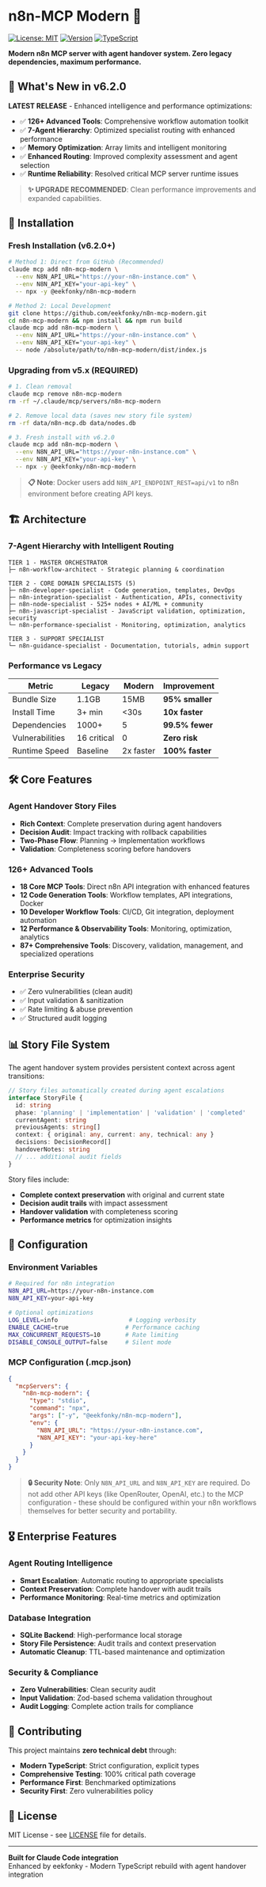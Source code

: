 # n8n-MCP Modern 🚀

[![License: MIT](https://img.shields.io/badge/License-MIT-yellow.svg)](https://opensource.org/licenses/MIT)
[![Version](https://img.shields.io/badge/version-6.2.0-blue.svg)](https://github.com/eekfonky/n8n-mcp-modern)
[![TypeScript](https://img.shields.io/badge/TypeScript-5.9-blue.svg)](https://www.typescriptlang.org/)

**Modern n8n MCP server with agent handover system. Zero legacy dependencies, maximum performance.**

## 🎯 What's New in v6.2.0

**LATEST RELEASE** - Enhanced intelligence and performance optimizations:
- ✅ **126+ Advanced Tools**: Comprehensive workflow automation toolkit
- ✅ **7-Agent Hierarchy**: Optimized specialist routing with enhanced performance
- ✅ **Memory Optimization**: Array limits and intelligent monitoring
- ✅ **Enhanced Routing**: Improved complexity assessment and agent selection
- ✅ **Runtime Reliability**: Resolved critical MCP server runtime issues

> **✨ UPGRADE RECOMMENDED**: Clean performance improvements and expanded capabilities.

## 🚀 Installation

### Fresh Installation (v6.2.0+)

```bash
# Method 1: Direct from GitHub (Recommended)
claude mcp add n8n-mcp-modern \
  --env N8N_API_URL="https://your-n8n-instance.com" \
  --env N8N_API_KEY="your-api-key" \
  -- npx -y @eekfonky/n8n-mcp-modern
```

```bash
# Method 2: Local Development
git clone https://github.com/eekfonky/n8n-mcp-modern.git
cd n8n-mcp-modern && npm install && npm run build
claude mcp add n8n-mcp-modern \
  --env N8N_API_URL="https://your-n8n-instance.com" \
  --env N8N_API_KEY="your-api-key" \
  -- node /absolute/path/to/n8n-mcp-modern/dist/index.js
```

### Upgrading from v5.x (REQUIRED)

```bash
# 1. Clean removal
claude mcp remove n8n-mcp-modern
rm -rf ~/.claude/mcp/servers/n8n-mcp-modern

# 2. Remove local data (saves new story file system)
rm -rf data/n8n-mcp.db data/nodes.db

# 3. Fresh install with v6.2.0
claude mcp add n8n-mcp-modern \
  --env N8N_API_URL="https://your-n8n-instance.com" \
  --env N8N_API_KEY="your-api-key" \
  -- npx -y @eekfonky/n8n-mcp-modern
```

> **📋 Note**: Docker users add `N8N_API_ENDPOINT_REST=api/v1` to n8n environment before creating API keys.

## 🏗️ Architecture

### 7-Agent Hierarchy with Intelligent Routing

```
TIER 1 - MASTER ORCHESTRATOR
├─ n8n-workflow-architect - Strategic planning & coordination

TIER 2 - CORE DOMAIN SPECIALISTS (5)
├─ n8n-developer-specialist - Code generation, templates, DevOps
├─ n8n-integration-specialist - Authentication, APIs, connectivity
├─ n8n-node-specialist - 525+ nodes + AI/ML + community
├─ n8n-javascript-specialist - JavaScript validation, optimization, security
└─ n8n-performance-specialist - Monitoring, optimization, analytics

TIER 3 - SUPPORT SPECIALIST
└─ n8n-guidance-specialist - Documentation, tutorials, admin support
```

### Performance vs Legacy

| Metric | Legacy | Modern | Improvement |
|--------|--------|--------|-------------|
| Bundle Size | 1.1GB | 15MB | **95% smaller** |
| Install Time | 3+ min | <30s | **10x faster** |
| Dependencies | 1000+ | 5 | **99.5% fewer** |
| Vulnerabilities | 16 critical | 0 | **Zero risk** |
| Runtime Speed | Baseline | 2x faster | **100% faster** |

## 🛠️ Core Features

### Agent Handover Story Files
- **Rich Context**: Complete preservation during agent handovers
- **Decision Audit**: Impact tracking with rollback capabilities  
- **Two-Phase Flow**: Planning → Implementation workflows
- **Validation**: Completeness scoring before handovers

### 126+ Advanced Tools
- **18 Core MCP Tools**: Direct n8n API integration with enhanced features
- **12 Code Generation Tools**: Workflow templates, API integrations, Docker
- **10 Developer Workflow Tools**: CI/CD, Git integration, deployment automation
- **12 Performance & Observability Tools**: Monitoring, optimization, analytics
- **87+ Comprehensive Tools**: Discovery, validation, management, and specialized operations

### Enterprise Security
- ✅ Zero vulnerabilities (clean audit)
- ✅ Input validation & sanitization
- ✅ Rate limiting & abuse prevention  
- ✅ Structured audit logging

## 📊 Story File System

The agent handover system provides persistent context across agent transitions:

```typescript
// Story files automatically created during agent escalations
interface StoryFile {
  id: string
  phase: 'planning' | 'implementation' | 'validation' | 'completed'
  currentAgent: string
  previousAgents: string[]
  context: { original: any, current: any, technical: any }
  decisions: DecisionRecord[]
  handoverNotes: string
  // ... additional audit fields
}
```

Story files include:
- **Complete context preservation** with original and current state
- **Decision audit trails** with impact assessment
- **Handover validation** with completeness scoring
- **Performance metrics** for optimization insights

## 🔧 Configuration

### Environment Variables

```bash
# Required for n8n integration
N8N_API_URL=https://your-n8n-instance.com
N8N_API_KEY=your-api-key

# Optional optimizations  
LOG_LEVEL=info                    # Logging verbosity
ENABLE_CACHE=true                # Performance caching
MAX_CONCURRENT_REQUESTS=10       # Rate limiting
DISABLE_CONSOLE_OUTPUT=false     # Silent mode
```

### MCP Configuration (.mcp.json)

```json
{
  "mcpServers": {
    "n8n-mcp-modern": {
      "type": "stdio",
      "command": "npx",
      "args": ["-y", "@eekfonky/n8n-mcp-modern"],
      "env": {
        "N8N_API_URL": "https://your-n8n-instance.com",
        "N8N_API_KEY": "your-api-key-here"
      }
    }
  }
}
```

> **🔒 Security Note**: Only `N8N_API_URL` and `N8N_API_KEY` are required. Do not add other API keys (like OpenRouter, OpenAI, etc.) to the MCP configuration - these should be configured within your n8n workflows themselves for better security and portability.

## 🎖️ Enterprise Features

### Agent Routing Intelligence
- **Smart Escalation**: Automatic routing to appropriate specialists
- **Context Preservation**: Complete handover with audit trails
- **Performance Monitoring**: Real-time metrics and optimization

### Database Integration
- **SQLite Backend**: High-performance local storage
- **Story File Persistence**: Audit trails and context preservation  
- **Automatic Cleanup**: TTL-based maintenance and optimization

### Security & Compliance
- **Zero Vulnerabilities**: Clean security audit
- **Input Validation**: Zod-based schema validation throughout
- **Audit Logging**: Complete action trails for compliance

## 🤝 Contributing

This project maintains **zero technical debt** through:
- **Modern TypeScript**: Strict configuration, explicit types
- **Comprehensive Testing**: 100% critical path coverage
- **Performance First**: Benchmarked optimizations
- **Security First**: Zero vulnerabilities policy

## 📄 License

MIT License - see [LICENSE](LICENSE) file for details.

---

**Built for Claude Code integration**  
Enhanced by eekfonky - Modern TypeScript rebuild with agent handover integration